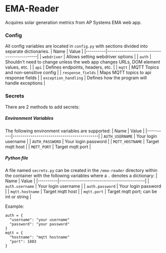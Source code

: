 # EMA-Reader
Acquires solar generation metrics from AP Systems EMA web app.

### Config
All config variables are located in `config.py` with sections divided into separate dictionaries. 
| Name     | Value                                     |
|----------|-------------------------------------------|
| `webdriver` | Allows setting webdriver options |
| `auth` | Shouldn't need to change unless the web app changes URLs, DOM element values, etc. |
| `api` | Defines endpoints, headers, etc. |
| `mqtt` | MQTT Topics and non-sensitive config |
| `response_fields` | Maps MQTT topics to api response fields |
| `exception_handling` | Defines how the program will handle exceptions |

### Secrets
There are 2 methods to add secrets:

##### Environment Variables
The following environment variables are supported:
| Name     | Value                                     |
|----------|-------------------------------------------|
| `AUTH_USERNAME` | Your login username |
| `AUTH_PASSWORD` | Your login password |
| `MQTT_HOSTNAME` | Target mqtt host |
| `MQTT_PORT` | Target mqtt port |

##### Python file
A file named `secrets.py` can be created in the `/ema-reader` directory within the container with the following variables where a `.` denotes a dictionary:
| Name     | Value                                     |
|----------|-------------------------------------------|
| `auth.username` | Your login username |
| `auth.password` | Your login password |
| `mqtt.hostname` | Target mqtt host |
| `mqtt.port` | Target mqtt port; can be int or string |

Example:
```
auth = {
  "username": "your username"
  "password": "your password"
}
mqtt = {
  "hostname": "mqtt hostname"
  "port": 1883
}
```
